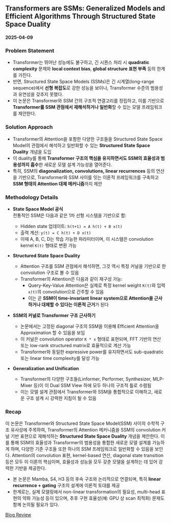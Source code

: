 ## Transformers are SSMs: Generalized Models and Efficient Algorithms Through Structured State Space Duality  
#### 2025-04-09  

### Problem Statement  
- Transformer는 뛰어난 성능에도 불구하고, 긴 시퀀스 처리 시 **quadratic complexity** 문제와 **local context bias**, **global structure 표현 부족** 등의 한계를 가진다.  
- 반면, Structured State Space Models (SSMs)은 긴 시계열(long-range sequence)에서 **선형 복잡도**로 강한 성능을 보이나, Transformer 수준의 범용성과 유연성을 갖추지 못했다.  
- 이 논문은 Transformer와 SSM 간의 구조적 연결고리를 정립하고, 이를 기반으로 **Transformer를 SSM 관점에서 재해석하거나 일반화**할 수 있는 모델 프레임워크를 제안한다.  

### Solution Approach  
- Transformer의 Attention을 포함한 다양한 구조들을 Structured State Space Model의 관점에서 해석하고 일반화할 수 있는 **Structured State Space Duality** 개념을 도입  
- 이 duality를 통해 **Transformer 구조의 핵심을 유지하면서도 SSM의 효율성과 범용성까지 흡수**한 새로운 모델 설계 가능성을 열어준다.  
- 특히, SSM의 **diagonalization, convolutions, linear recurrences** 등의 연산을 기반으로, Transformer와 SSM 사이를 잇는 이론적 프레임워크를 구축하고 **SSM 형태의 Attention 대체 메커니즘**까지 제안  

### Methodology Details  
- **State Space Model 공식**  
  전통적인 SSM은 다음과 같은 1차 선형 시스템을 기반으로 함:  
  - Hidden state 업데이트: `h(t+1) = A h(t) + B x(t)`  
  - 출력 계산: `y(t) = C h(t) + D x(t)`  
  - 이때 A, B, C, D는 학습 가능한 파라미터이며, 이 시스템은 convolution kernel `K(t)` 형태로 변환 가능  

- **Structured State Space Duality**  
  - Attention 구조를 SSM 관점에서 해석하면, 그것 역시 특정 커널을 기반으로 한 convolution 구조로 볼 수 있음  
  - Transformer의 Attention은 다음과 같이 재구성 가능:
    - Query-Key-Value Attention은 실제로 특정 kernel weight `K(t)`와 입력 `x(t)`의 convolution으로 간주할 수 있음
    - 이는 곧 **SSM이 time-invariant linear system으로 Attention을 근사하거나 대체할 수 있다는 이론적 근거**가 된다  

- **SSM의 커널로 Transformer 구조 근사하기**  
  - 논문에서는 고정된 diagonal 구조의 SSM을 이용해 Efficient Attention을 Approximation 할 수 있음을 보임  
  - 이 커널은 convolution operator `K * x` 형태로 표현되며, FFT 기반의 연산 또는 low-rank structured matrix로 효율적으로 계산 가능  
  - Transformer와 동일한 expressive power를 유지하면서도 sub-quadratic 또는 linear time complexity를 달성 가능  

- **Generalization and Unification**  
  - Transformer의 다양한 구조들(Linformer, Performer, Synthesizer, MLP-Mixer 등)이 이 Dual SSM View 하에 모두 하나의 구조적 틀로 수렴됨  
  - 이는 모델 설계 관점에서 Transformer와 SSM을 통합적으로 이해하고, 새로운 구조 설계 시 강력한 지침이 될 수 있음  

### Recap  
이 논문은 Transformer와 Structured State Space Model(SSM) 사이의 수학적 구조 유사성에 주목하여, Transformer의 Attention 메커니즘을 SSM의 convolution 커널 기반 표현으로 재해석하는 **Structured State Space Duality** 개념을 제안한다. 이를 통해 SSM의 효율성과 Transformer의 범용성을 통합한 새로운 모델 설계를 가능하게 하며, 다양한 기존 구조들 또한 하나의 SSM 프레임워크로 일반화할 수 있음을 보인다. Attention의 convolution 표현, kernel-based 연산, diagonal state transition 등은 모두 이 이론의 핵심이며, 효율성과 성능을 모두 갖춘 모델을 설계하는 데 있어 강력한 기반을 제공한다.  

- 본 논문은 Mamba, S4, H3 등의 후속 구조와 논리적으로 연결되며, 특히 **linear recurrence + gating** 구조의 설계에 이론적 토대를 제공  
- 한계로는, 실제 모델링에서 non-linear transformation의 필요성, multi-head 표현의 약화 가능성 등이 있으며, 추후 구현 효율성(예: GPU 상 scan 최적화) 문제도 함께 논의될 필요가 있다.

[Blog Review](https://velog.io/@euisuk-chung/Paper-Review-Transformers-are-SSMs-Generalized-Models-and-Efficient-Algorithms-Through-Structured-State-Space-Duality)
